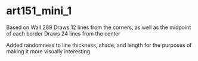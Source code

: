 # art151_mini_1
Based on Wall 289
Draws 12 lines from the corners, as well as the midpoint of each border
Draws 24 lines from the center

Added randomness to line thickness, shade, and length for the purposes of making it more visually interesting
